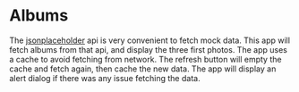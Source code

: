 # Albums

The [jsonplaceholder](https://jsonplaceholder.typicode.com) api is very convenient to fetch mock data.
This app will fetch albums from that api, and display the three first photos. 
The app uses a cache to avoid fetching from network. The refresh button will empty the cache and fetch
again, then cache the new data.
The app will display an alert dialog if there was any issue fetching the data.

